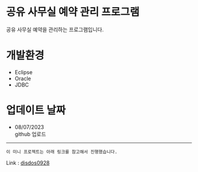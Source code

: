 # 공유 사무실 예약 관리 프로그램

공유 사무실 예약을 관리하는 프로그램입니다.

# 개발환경
- Eclipse
- Oracle
- JDBC

# 업데이트 날짜

- 08/07/2023   
  github 업로드
  












---
```
이 미니 프로젝트는 아래 링크를 참고해서 진행했습니다.
```
Link : [disdos0928](https://velog.io/@disdos0928/JDBC%EC%99%80SQL-%EC%97%B0%EC%8A%B5-%EB%AF%B8%EB%8B%88-%ED%94%84%EB%A1%9C%EC%A0%9D%ED%8A%B8)



